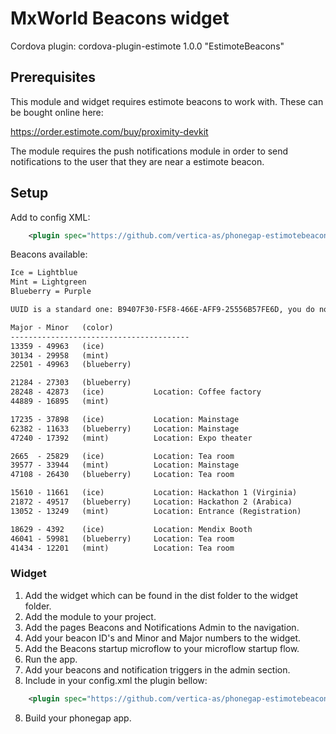 # MxWorld Beacons widget

Cordova plugin: cordova-plugin-estimote 1.0.0 "EstimoteBeacons"

## Prerequisites

This module and widget requires estimote beacons to work with. These can be bought online here:

https://order.estimote.com/buy/proximity-devkit

The module requires the push notifications module in order to send notifications to the user that they are near a estimote beacon.


## Setup

Add to config XML:

```xml
    <plugin spec="https://github.com/vertica-as/phonegap-estimotebeacons" source="git" />
```

Beacons available:

```txt
Ice = Lightblue
Mint = Lightgreen
Blueberry = Purple

UUID is a standard one: B9407F30-F5F8-466E-AFF9-25556B57FE6D, you do not have to change it

Major - Minor   (color)
----------------------------------------
13359 - 49963   (ice)
30134 - 29958   (mint)
22501 - 49963   (blueberry)

21284 - 27303   (blueberry)
28248 - 42873   (ice)           Location: Coffee factory
44889 - 16895   (mint)

17235 - 37898   (ice)           Location: Mainstage
62382 - 11633   (blueberry)     Location: Mainstage
47240 - 17392   (mint)          Location: Expo theater

2665  - 25829   (ice)           Location: Tea room
39577 - 33944   (mint)          Location: Mainstage
47108 - 26430   (blueberry)     Location: Tea room

15610 - 11661   (ice)           Location: Hackathon 1 (Virginia)
21872 - 49517   (blueberry)     Location: Hackathon 2 (Arabica)
13052 - 13249   (mint)          Location: Entrance (Registration)

18629 - 4392    (ice)           Location: Mendix Booth
46041 - 59981   (blueberry)     Location: Tea room
41434 - 12201   (mint)          Location: Tea room
```
### Widget 
1. Add the widget which can be found in the dist folder to the widget folder.
2. Add the module to your project.
3. Add the pages Beacons and Notifications Admin to the navigation.
4. Add your beacon ID's and Minor and Major numbers to the widget.
5. Add the Beacons startup microflow to your microflow startup flow.
7. Run the app.
6. Add your beacons and notification triggers in the admin section.
7. Include in your config.xml the plugin bellow:
```xml
    <plugin spec="https://github.com/vertica-as/phonegap-estimotebeacons" source="git" />
```
8. Build your phonegap app.





